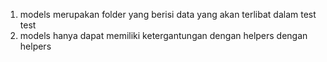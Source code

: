 1. models merupakan folder yang berisi data yang akan terlibat dalam test test
2. models hanya dapat memiliki ketergantungan dengan helpers dengan helpers